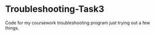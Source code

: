# Troubleshooting-Task3
Code for my coursework troubleshooting program just trying out a few things.

